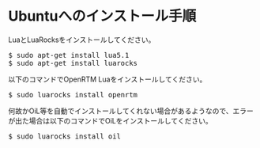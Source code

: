 # Ubuntuへのインストール手順

LuaとLuaRocksをインストールしてください。

<pre>
$ sudo apt-get install lua5.1
$ sudo apt-get install luarocks
</pre>

<!-- 
LuaSocket、LOOP、OiL、LuaLoggingをインストールしてください。
OiLのインストールだけで、LuaSocketとLOOPは自動的にインストールされるかもしれません。


<pre>
$ sudo luarocks install luasocket
$ sudo luarocks install loop
$ sudo luarocks install luaidl
$ sudo luarocks install oil
$ sudo luarocks install lualogging
$ sudo luarocks install uuid
</pre>
 -->
 
 
以下のコマンドでOpenRTM Luaをインストールしてください。

<pre>
$ sudo luarocks install openrtm
</pre>


何故かOiL等を自動でインストールしてくれない場合があるようなので、エラーが出た場合は以下のコマンドでOiLをインストールしてください。

<pre>
$ sudo luarocks install oil
</pre>
 
 
<!--
 
## corba_cdr対応版のインストール
以下のコマンドでインストールしてください。

<pre>
$ git clone -b corba_cdr_support https://github.com/Nobu19800/RTM-Lua
$ cd RTM-Lua
$ cp spec/*.rockspec ./
$ luarocks make
</pre>


## 通常版のインストール
以下のコマンドを実行してください。

<pre>
$ sudo luarocks install openrtm
</pre>



-->


<!-- 
## ソースコードからインストール
OpenRTM Lua版のインストールスクリプトを実行してください。

<pre>
$ git clone https://github.com/Nobu19800/RTM-Lua.git
$ cd RTM-Lua
$ sudo sh install.sh
</pre>
 -->
